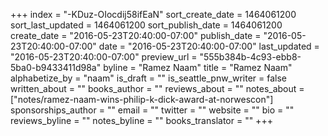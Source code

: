 +++
index = "-KDuz-OIocdij58ifEaN"
sort_create_date = 1464061200
sort_last_updated = 1464061200
sort_publish_date = 1464061200
create_date = "2016-05-23T20:40:00-07:00"
publish_date = "2016-05-23T20:40:00-07:00"
date = "2016-05-23T20:40:00-07:00"
last_updated = "2016-05-23T20:40:00-07:00"
preview_url = "555b384b-4c93-ebb8-5ba0-b9433411d98a"
byline = "Ramez Naam"
title = "Ramez Naam"
alphabetize_by = "naam"
is_draft = ""
is_seattle_pnw_writer = false
written_about = ""
books_author = ""
reviews_about = ""
notes_about = ["notes/ramez-naam-wins-philip-k-dick-award-at-norwescon"]
sponsorships_author = ""
email = ""
twitter = ""
website = ""
bio = ""
reviews_byline = ""
notes_byline = ""
books_translator = ""
+++
